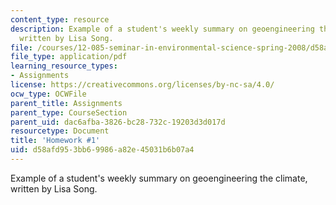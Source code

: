```yaml
---
content_type: resource
description: Example of a student's weekly summary on geoengineering the climate,
  written by Lisa Song.
file: /courses/12-085-seminar-in-environmental-science-spring-2008/d58afd953bb69986a82e45031b6b07a4_song_w2.pdf
file_type: application/pdf
learning_resource_types:
- Assignments
license: https://creativecommons.org/licenses/by-nc-sa/4.0/
ocw_type: OCWFile
parent_title: Assignments
parent_type: CourseSection
parent_uid: dac6afba-3826-bc28-732c-19203d3d017d
resourcetype: Document
title: 'Homework #1'
uid: d58afd95-3bb6-9986-a82e-45031b6b07a4
---
```

Example of a student's weekly summary on geoengineering the climate, written by Lisa Song.
